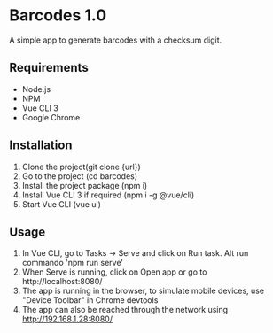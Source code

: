 # Barcodes 1.0

A simple app to generate barcodes with a checksum digit.

## Requirements

* Node.js
* NPM
* Vue CLI 3
* Google Chrome

## Installation

1. Clone the project(git clone {url})
2. Go to the project (cd barcodes)
3. Install the project package (npm i)
4. Install Vue CLI 3 if required (npm i -g @vue/cli)
5. Start Vue CLI (vue ui)

## Usage

1. In Vue CLI, go to Tasks -> Serve and click on Run task. Alt run commando 'npm run serve'
2. When Serve is running, click on Open app or go to http://localhost:8080/
3. The app is running in the browser, to simulate mobile devices, use "Device Toolbar" in Chrome devtools
4. The app can also be reached through the network using http://192.168.1.28:8080/